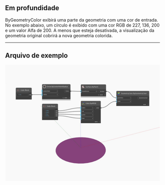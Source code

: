 ## Em profundidade
ByGeometryColor exibirá uma parte da geometria com uma cor de entrada. No exemplo abaixo, um círculo é exibido com uma cor RGB de 227, 136, 200 e um valor Alfa de 200. A menos que esteja desativada, a visualização da geometria original cobrirá a nova geometria colorida.
___
## Arquivo de exemplo

![ByGeometryColor](./Modifiers.GeometryColor.ByGeometryColor_img.jpg)

